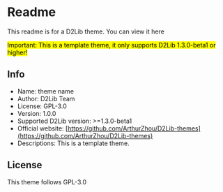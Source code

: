 # Readme
This readme is for a D2Lib theme. You can view it here

<mark>Important: This is a template theme, it only supports D2Lib 1.3.0-beta1 or higher!<mark>

## Info
- Name: theme name
- Author: D2Lib Team
- License: GPL-3.0
- Version: 1.0.0
- Supported D2Lib version: >=1.3.0-beta1
- Official website: [https://github.com/ArthurZhou/D2Lib-themes](https://github.com/ArthurZhou/D2Lib-themes)
- Descriptions: This is a template theme.

## License
This theme follows GPL-3.0
